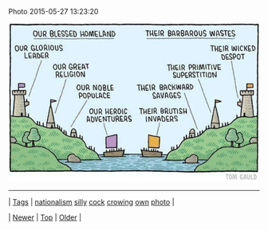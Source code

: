 <!--
title: Photo 2015-05-27 13
date: 2020-06-28T15:27:00.081Z
tags: nationalism, silly, cock, crowing, own, photo
-->


Photo 2015-05-27 13:23:20

![](120019488509-0.jpg)

<!--BOTTOM-POST-NAVIGATION-->
---

| [Tags](tags.md) | [nationalism](tag-nationalism.md) [silly](tag-silly.md) [cock](tag-cock.md) [crowing](tag-crowing.md) [own](tag-own.md) [photo](tag-photo.md) |

| [Newer](119930623654.md) | [Top](index.md) | [Older](120019743194.md) |